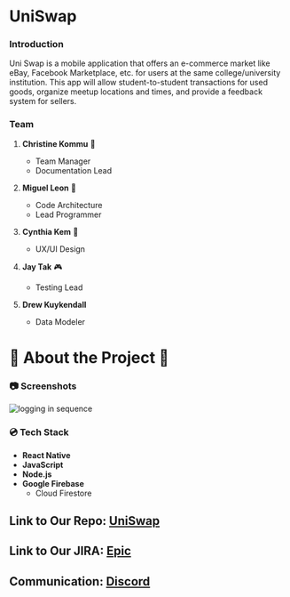 # UniSwap

### Introduction
  Uni Swap is a mobile application that offers an e-commerce market like eBay, Facebook Marketplace, etc. for users at the same college/university institution. This app will allow student-to-student transactions for used goods, organize meetup locations and times, and provide a feedback system for sellers.

### Team

1. **Christine Kommu** :lollipop:
    * Team Manager
    * Documentation Lead

1. **Miguel Leon** :ghost:
    * Code Architecture
    * Lead Programmer

1. **Cynthia Kem** :dumpling:
    * UX/UI Design
  
1. **Jay Tak** :video_game:
    * Testing Lead

1. **Drew Kuykendall**
    * Data Modeler

# 🌟 About the Project 🌟

### 📷 Screenshots
![logging in sequence](https://ibb.co/vD0J474)

### 💿 Tech Stack 

- **React Native**
- **JavaScript**
- **Node.js**
- **Google Firebase**
  - Cloud Firestore

## Link to Our Repo: [UniSwap](https://github.com/MiguelL1304/UniSwap.git)

## Link to Our JIRA: [Epic](https://jira.ggc.edu/projects/UN/issues/UN-82?filter=allissues)

## Communication: [Discord](https://discord.gg/vTHar55mdF)
